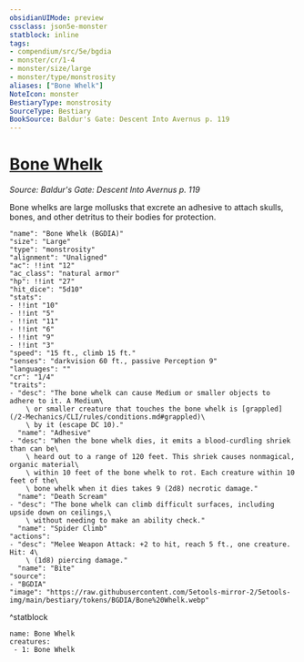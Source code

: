 ```yaml
---
obsidianUIMode: preview
cssclass: json5e-monster
statblock: inline
tags:
- compendium/src/5e/bgdia
- monster/cr/1-4
- monster/size/large
- monster/type/monstrosity
aliases: ["Bone Whelk"]
NoteIcon: monster
BestiaryType: monstrosity
SourceType: Bestiary
BookSource: Baldur's Gate: Descent Into Avernus p. 119
---
```

# [Bone Whelk](2-Mechanics\CLI\bestiary\monstrosity/bone-whelk-bgdia.md)
*Source: Baldur's Gate: Descent Into Avernus p. 119*  

Bone whelks are large mollusks that excrete an adhesive to attach skulls, bones, and other detritus to their bodies for protection.

```statblock
"name": "Bone Whelk (BGDIA)"
"size": "Large"
"type": "monstrosity"
"alignment": "Unaligned"
"ac": !!int "12"
"ac_class": "natural armor"
"hp": !!int "27"
"hit_dice": "5d10"
"stats":
- !!int "10"
- !!int "5"
- !!int "11"
- !!int "6"
- !!int "9"
- !!int "3"
"speed": "15 ft., climb 15 ft."
"senses": "darkvision 60 ft., passive Perception 9"
"languages": ""
"cr": "1/4"
"traits":
- "desc": "The bone whelk can cause Medium or smaller objects to adhere to it. A Medium\
    \ or smaller creature that touches the bone whelk is [grappled](/2-Mechanics/CLI/rules/conditions.md#grappled)\
    \ by it (escape DC 10)."
  "name": "Adhesive"
- "desc": "When the bone whelk dies, it emits a blood-curdling shriek than can be\
    \ heard out to a range of 120 feet. This shriek causes nonmagical, organic material\
    \ within 10 feet of the bone whelk to rot. Each creature within 10 feet of the\
    \ bone whelk when it dies takes 9 (2d8) necrotic damage."
  "name": "Death Scream"
- "desc": "The bone whelk can climb difficult surfaces, including upside down on ceilings,\
    \ without needing to make an ability check."
  "name": "Spider Climb"
"actions":
- "desc": "Melee Weapon Attack: +2 to hit, reach 5 ft., one creature. Hit: 4\
    \ (1d8) piercing damage."
  "name": "Bite"
"source":
- "BGDIA"
"image": "https://raw.githubusercontent.com/5etools-mirror-2/5etools-img/main/bestiary/tokens/BGDIA/Bone%20Whelk.webp"
```
^statblock

```encounter-table
name: Bone Whelk
creatures:
 - 1: Bone Whelk
```